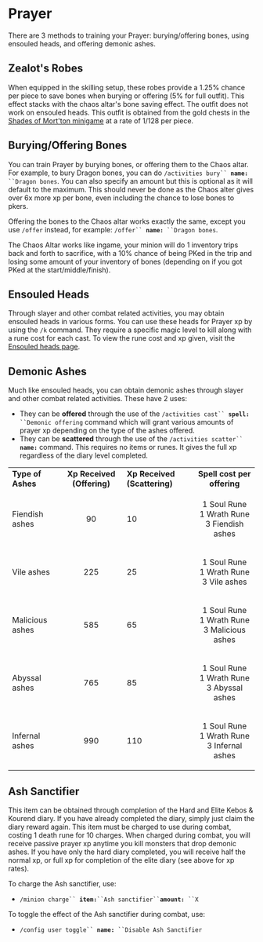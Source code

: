 # Prayer

There are 3 methods to training your Prayer: burying/offering bones, using ensouled heads, and offering demonic ashes.

## Zealot's Robes

When equipped in the skilling setup, these robes provide a 1.25% chance per piece to save bones when burying or offering (5% for full outfit). This effect stacks with the chaos altar's bone saving effect. The outfit does not work on ensouled heads. This outfit is obtained from the gold chests in the [Shades of Mort'ton minigame](https://wiki.oldschool.gg/minigames/shades-of-mortton) at a rate of 1/128 per piece.

## Burying/Offering Bones

You can train Prayer by burying bones, or offering them to the Chaos altar. For example, to bury Dragon bones, you can do `/activities bury`` `**`name:`**` ``Dragon bones`. You can also specify an amount but this is optional as it will default to the maximum. This should never be done as the Chaos alter gives over 6x more xp per bone, even including the chance to lose bones to pkers.

Offering the bones to the Chaos altar works exactly the same, except you use `/offer` instead, for example: `/offer`` `**`name:`**` ``Dragon bones`.

The Chaos Altar works like ingame, your minion will do 1 inventory trips back and forth to sacrifice, with a 10% chance of being PKed in the trip and losing some amount of your inventory of bones (depending on if you got PKed at the start/middle/finish).

## Ensouled Heads

Through slayer and other combat related activities, you may obtain ensouled heads in various forms. You can use these heads for Prayer xp by using the `/k` command. They require a specific magic level to kill along with a rune cost for each cast. To view the rune cost and xp given, visit the [Ensouled heads page](ensouled-heads.md).

## Demonic Ashes

Much like ensouled heads, you can obtain demonic ashes through slayer and other combat related activities. These have 2 uses:&#x20;

* They can be **offered** through the use of the `/activities cast`` `**`spell:`**` ``Demonic offering` command which will grant various amounts of prayer xp depending on the type of the ashes offered.
* They can be **scattered** through the use of the `/activities scatter`` `**`name:`** command. This requires no items or runes. It gives the full xp regardless of the diary level completed.

|                   |                            |                              |                                                         |
| ----------------- | :------------------------: | ---------------------------- | :-----------------------------------------------------: |
| **Type of Ashes** | **Xp Received (Offering)** | **Xp Received (Scattering)** |               **Spell cost per offering**               |
| Fiendish ashes    |             90             | 10                           |  <p>1 Soul Rune<br>1 Wrath Rune<br>3 Fiendish ashes</p> |
| Vile ashes        |             225            | 25                           |    <p>1 Soul Rune<br>1 Wrath Rune<br>3 Vile ashes</p>   |
| Malicious ashes   |             585            | 65                           | <p>1 Soul Rune<br>1 Wrath Rune<br>3 Malicious ashes</p> |
| Abyssal ashes     |             765            | 85                           |  <p>1 Soul Rune<br>1 Wrath Rune<br>3 Abyssal ashes</p>  |
| Infernal ashes    |             990            | 110                          |  <p>1 Soul Rune<br>1 Wrath Rune<br>3 Infernal ashes</p> |

## Ash Sanctifier

This item can be obtained through completion of the Hard and Elite Kebos & Kourend diary. If you have already completed the diary, simply just claim the diary reward again. This item must be charged to use during combat, costing 1 death rune for 10 charges. When charged during combat, you will receive passive prayer xp anytime you kill monsters that drop demonic ashes. If you have only the hard diary completed, you will receive half the normal xp, or full xp for completion of the elite diary (see above for xp rates).

To charge the Ash sanctifier, use:

* `/minion charge`` `**`item:`**` ``Ash sanctifier`` `**`amount:`**` ``X`

To toggle the effect of the Ash sanctifier during combat, use:

* `/config user toggle`` `**`name:`**` ``Disable Ash Sanctifier`
